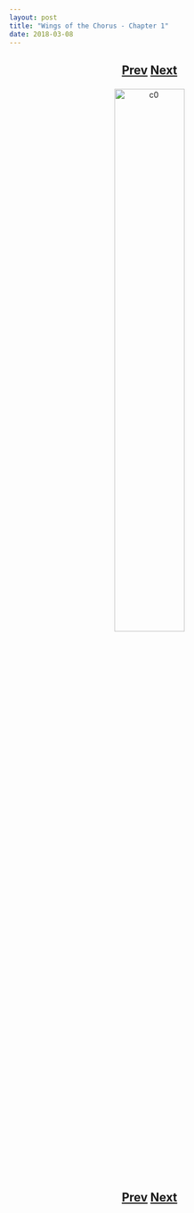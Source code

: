 ```yaml
---
layout: post
title: "Wings of the Chorus - Chapter 1"
date: 2018-03-08
---
```


<h2>
  <p style="text-align:center;">
    <a href="/wingsofthechorus/blog/2018/03/06/chapter0">Prev</a>
    <a href="">Next</a>
  </p>
</h2>

<p style="text-align:center;">
  <img src="/wingsofthechorus/images/c1.png" width="50%" alt="c0"/>
</p>

<h2>
  <p style="text-align:center;">
    <a href="/wingsofthechorus/blog/2018/03/06/chapter0">Prev</a>
    <a href="">Next</a>
  </p>
</h2>
